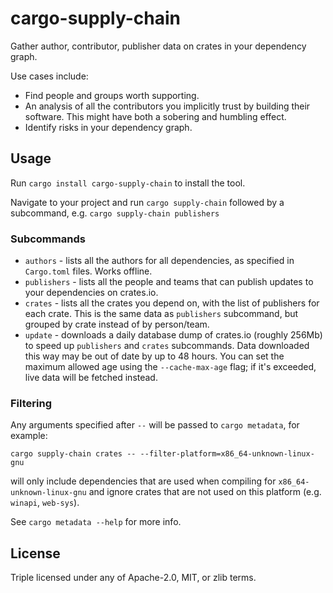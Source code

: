 # cargo-supply-chain

Gather author, contributor, publisher data on crates in your dependency graph.

Use cases include:

* Find people and groups worth supporting.
* An analysis of all the contributors you implicitly trust by building their software. This
  might have both a sobering and humbling effect.
* Identify risks in your dependency graph.

## Usage

Run `cargo install cargo-supply-chain` to install the tool.

Navigate to your project and run `cargo supply-chain` followed by a subcommand, e.g. `cargo supply-chain publishers`

### Subcommands

 * `authors` - lists all the authors for all dependencies, as specified in `Cargo.toml` files. Works offline.
 * `publishers` - lists all the people and teams that can publish updates to your dependencies on crates.io.
 * `crates` - lists all the crates you depend on, with the list of publishers for each crate. This is the same data as `publishers` subcommand, but grouped by crate instead of by person/team.
 * `update` - downloads a daily database dump of crates.io (roughly 256Mb) to speed up `publishers` and `crates` subcommands. Data downloaded this way may be out of date by up to 48 hours. You can set the maximum allowed age using the `--cache-max-age` flag; if it's exceeded, live data will be fetched instead.

### Filtering

Any arguments specified after `--` will be passed to `cargo metadata`, for example:

  `cargo supply-chain crates -- --filter-platform=x86_64-unknown-linux-gnu`

will only include dependencies that are used when compiling for `x86_64-unknown-linux-gnu` and ignore crates that are not used on this platform (e.g. `winapi`, `web-sys`).

See `cargo metadata --help` for more info.

## License

Triple licensed under any of Apache-2.0, MIT, or zlib terms.
